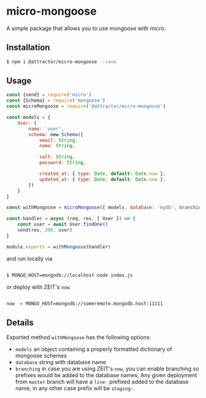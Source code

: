 # micro-mongoose

A simple package that allows you to use mongoose with micro.

## Installation

```sh
$ npm i @attractor/micro-mongoose --save
```

## Usage

```js
const {send} = require('micro')
const {Schema} = require('mongoose')
const microMongoose = require('@attractor/micro-mongoose')

const models = {
    User: {
        name: 'user',
        schema: new Schema({
            email: String,
            name: String,

            salt: String,
            password: String,

            created_at: { type: Date, default: Date.now },
            updated_at: { type: Date, default: Date.now },
        })
    }
}

const withMongoose = microMongoose({ models, database: 'mydb', branching: true })

const handler = async (req, res, { User }) => {
    const user = await User.findOne()
    send(res, 200, user)
}

module.exports = withMongoose(handler)
```

and run locally via

```sh

$ MONGO_HOST=mongodb://localhost node index.js
```

or deploy with ZEIT's `now`

```sh

now -e MONGO_HOST=mongodb://someremote.mongodb.host:11111
```

## Details

Exported method `withMongoose` has the following options:
* `models` an object containing a properly formatted dictionary of mongoose schemes
* `database` string with database name
* `branching` in case you are using ZEIT's `now`, you can enable branching so prefixes would be added to the database names; Any given deployment from `master` branch will have a `live-` prefixed added to the database name, in any other case prefix will be `staging-`.
